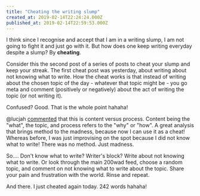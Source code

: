 ```yaml
---
title: "Cheating the writing slump"
created_at: 2019-02-14T22:24:24.000Z
published_at: 2019-02-14T22:59:53.000Z
---
```

I think since I recognise and accept that I am in a writing slump, I am not going to fight it and just go with it. But how does one keep writing everyday despite a slump? By **cheating**. 

  

Consider this the second post of a series of posts to cheat your slump and keep your streak. The first cheat post was yesterday, about writing about not knowing what to write. How the cheat works is that instead of writing about the chosen topic of the day - whatever that topic might be - you go meta and comment (positively or negatively) about the act of writing the topic (or not writing it). 

  

Confused? Good. That is the whole point hahaha!

  

@lucjah [commented](https://200wordsaday.com/words/don-t-know-what-to-write-write-about-not-knowing-what-to-write-86725c62be2a2a899) that this is content versus process. Content being the "what", the topic, and process refers to the "why" or "how". A great analysis that brings method to the madness, because now I can use it as a cheat! Whereas before, I was just improvising on the spot because I did not know what to write! There was no method. Just madness. 

  

So.... Don't know what to write? Writer's block? Write about not knowing what to write. Or look through the main 200wad feed, choose a random topic, and comment on not knowing what to write about the topic. Share your pain and frustration with the world. Rinse and repeat. 

  

And there. I just cheated again today. 242 words hahaha!
